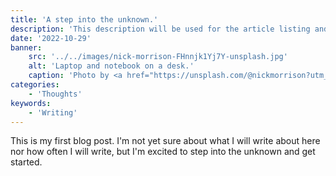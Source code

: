 ```yaml
---
title: 'A step into the unknown.'
description: 'This description will be used for the article listing and search results on Google.'
date: '2022-10-29'
banner:
    src: '../../images/nick-morrison-FHnnjk1Yj7Y-unsplash.jpg'
    alt: 'Laptop and notebook on a desk.'
    caption: 'Photo by <a href="https://unsplash.com/@nickmorrison?utm_source=unsplash&utm_medium=referral&utm_content=creditCopyText">Nick Morrison</a>'
categories:
    - 'Thoughts'
keywords:
    - 'Writing'
---
```


This is my first blog post. I'm not yet sure about what I will write about here nor how often I will write, but I'm excited to step into the unknown and get started.  